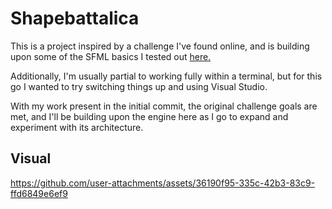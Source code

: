 # Shapebattalica
This is a project inspired by a challenge I've found online, and is building upon some of the SFML basics I tested out [here.](https://github.com/ThamasMc/shapelandia)

Additionally, I'm usually partial to working fully within a terminal, but for this go I wanted to try switching things up and using Visual Studio.

With my work present in the initial commit, the original challenge goals are met, and I'll be building upon the engine here as I go to expand and experiment with its architecture.

## Visual
https://github.com/user-attachments/assets/36190f95-335c-42b3-83c9-ffd6849e6ef9

